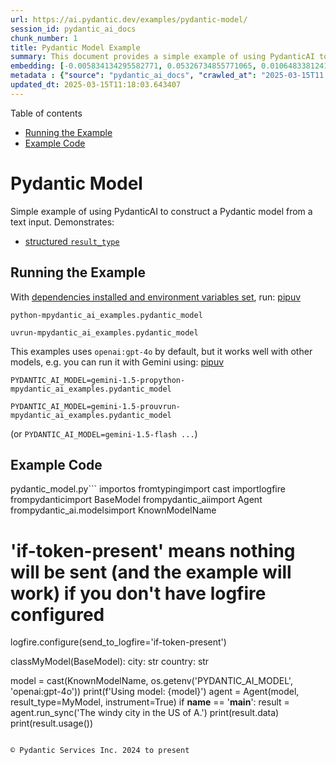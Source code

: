 ```yaml
---
url: https://ai.pydantic.dev/examples/pydantic-model/
session_id: pydantic_ai_docs
chunk_number: 1
title: Pydantic Model Example
summary: This document provides a simple example of using PydanticAI to create a Pydantic model from text input. It includes instructions for running the example, dependencies, and showcases structured result validation.
embedding: [-0.005834134295582771, 0.05326734855771065, 0.010648338124155998, -0.02377273514866829, -0.004246505908668041, -0.003848796710371971, -0.012373881414532661, 0.016780754551291466, 0.003183275694027543, 0.01322703156620264, -0.0069342488422989845, -0.0388471893966198, 0.020116377621889114, -0.05113768205046654, -0.013092324137687683, -0.015895530581474304, -0.020129207521677017, 0.02356746606528759, 0.019693009555339813, 0.059938594698905945, 0.03851362690329552, 0.012521418742835522, 0.021527603268623352, 0.035793811082839966, -0.015112942084670067, 0.006915004923939705, -0.042105838656425476, 0.04061763733625412, 0.004843069240450859, -0.013522106222808361, 0.015266894362866879, -0.010584191419184208, -0.03238121047616005, -0.037384647876024246, 0.001996563281863928, -0.0043683843687176704, 0.011450170539319515, -3.617643415054772e-06, 0.00477571552619338, 0.025017179548740387, 0.016986023634672165, -0.0585017129778862, 0.04569804668426514, 0.04290125519037247, -0.041438713669776917, 0.03309965133666992, 0.03697410970926285, 0.023926686495542526, 0.037718210369348526, -0.0015868268674239516, -0.04100251570343971, 0.007806642912328243, 0.0029539514798671007, -0.025556011125445366, -0.006876517087221146, -0.017614660784602165, -0.00661351578310132, 0.04898235574364662, -0.019320959225296974, -0.0480586439371109, -0.014702403917908669, -0.034998390823602676, -0.0033003431744873524, 0.06599403917789459, -0.039129436016082764, -0.01010950654745102, -0.06014386564493179, 0.01353493519127369, -0.08667490631341934, 0.000579324085265398, 0.03797479346394539, -0.002766322810202837, -0.05290812626481056, -0.011110193096101284, -0.019988084211945534, -0.06389002501964569, -0.028173193335533142, 0.07636012881994247, -0.02319541573524475, -0.05260022357106209, 0.01276517566293478, 0.016613973304629326, 0.0294561255723238, 0.009865748696029186, -0.005580755416303873, -0.0173452440649271, -0.06163206696510315, -0.007819471880793571, -0.011616951785981655, -0.040515001863241196, -0.017781442031264305, -0.013509277254343033, -0.014676745049655437, 0.01855120062828064, 0.10427673161029816, 0.015087283216416836, -0.0016221074620261788, -0.03569117560982704, 0.025812597945332527, 0.026094842702150345, 0.03956563025712967, -0.011719586327672005, -0.015266894362866879, 0.03445956110954285, 0.005426803603768349, -0.005314547102898359, -0.009410307742655277, -0.011950514279305935, -0.03191935643553734, -0.010301945731043816, -0.07866940647363663, -0.01449713483452797, 0.022040776908397675, 0.02845543809235096, -0.07851545512676239, 0.0014024053234606981, -0.027146846055984497, -0.0026797247119247913, -0.018243296071887016, -0.049290258437395096, -0.006818784866482019, 0.007922106422483921, -0.0022707900498062372, -0.012649712152779102, 0.02173287235200405, 0.008364718407392502, -0.017152804881334305, -0.04023275524377823, -0.029276514425873756, -0.020924625918269157, 0.009326918050646782, 0.0027053833473473787, 0.007274225819855928, 0.002931500319391489, -0.033741120249032974, 0.005657731089740992, -0.03171408548951149, -0.0011690719984471798, -0.01583138480782509, 0.05080411955714226, 0.00985933467745781, -0.027172505855560303, -0.006109965033829212, 0.04574936628341675, -0.034947074949741364, -0.01019289717078209, -0.004602519329637289, -0.00013190147001296282, -0.031611450016498566, 0.02878900058567524, 0.04420984536409378, 0.04403023421764374, -0.015985336154699326, 0.007575714960694313, -0.03443390130996704, 0.012033904902637005, 0.034741807729005814, 0.039514314383268356, 0.014971819706261158, -0.062196556478738785, 0.02206643484532833, 0.04377364739775658, -0.07579563558101654, 0.011764489114284515, -0.027300799265503883, 0.01829461380839348, -0.041182126849889755, 0.001735165948048234, -0.039796557277441025, -0.07266528159379959, -0.015985336154699326, 0.006741809193044901, -0.0026989688631147146, 0.00821076612919569, -0.0037974794395267963, -0.0035216491669416428, -0.07148498296737671, -0.023618783801794052, -0.031226571649312973, -0.06317158788442612, -0.0338437519967556, -0.011539976112544537, -0.037589915096759796, 0.016485679894685745, -0.017062999308109283, -0.02503000944852829, 0.024978691712021828, 0.015138600952923298, 0.000952577218413353, 0.030020615085959435, 0.021784190088510513, -0.005978464148938656, 0.00717800622805953, 0.025440547615289688, -0.023670099675655365, -0.0011361968936398625, 0.07661671191453934, -0.0158827006816864, 0.021873995661735535, 0.021630238741636276, 0.03689713031053543, 0.02315692789852619, -0.0012195875169709325, 0.015279723331332207, 0.0021970216184854507, -0.013073080219328403, -0.02719816379249096, 0.007639861665666103, -0.047699421644210815, -0.007428177632391453, 0.018333101645112038, -0.05619243159890175, 0.02381122298538685, -0.01422771904617548, 0.0034029779490083456, -0.00656861299648881, -0.038051772862672806, -0.014586939476430416, 0.04941854998469353, 0.02381122298538685, 0.0009381442214362323, 0.03671752288937569, 0.00871110986918211, -0.0006362542044371367, -0.0014753721188753843, 0.019192667677998543, 0.02640274539589882, -0.04320915788412094, 0.0053049251437187195, 0.03276608884334564, 0.002269186545163393, 0.004586482886224985, 0.028301486745476723, -0.0198469627648592, 0.006318441592156887, -0.020719356834888458, 0.002269186545163393, -0.009205038659274578, 0.00963482167571783, -0.0018105381168425083, -0.011142266914248466, 0.02532508224248886, 0.002862542634829879, 5.099154805066064e-05, 0.024427030235528946, 0.024876056239008904, 0.012784420512616634, -0.05244627222418785, 0.05113768205046654, 0.05008567497134209, 0.052754174917936325, -0.0017864832188934088, -0.018243296071887016, -0.010019700974225998, -0.023516148328781128, -0.002030240371823311, -0.030893009155988693, -0.017062999308109283, -0.03669186308979988, -0.015895530581474304, -0.016075141727924347, 0.02878900058567524, -0.038590602576732635, -0.0012404351728037, -0.045775022357702255, -0.00904467236250639, 0.005433218088001013, -0.010661167092621326, 0.002232302213087678, -0.07471797615289688, 0.03823138028383255, 0.04154134541749954, 0.030944326892495155, -0.013304007239639759, -0.06122152879834175, 0.0359477624297142, -0.02771133743226528, 0.02837846241891384, 0.0179610513150692, -0.00010158217628486454, -0.004288201220333576, -0.020886138081550598, 0.03271477296948433, 0.04074592888355255, -0.01466391608119011, 0.04503092169761658, -0.01621626317501068, -0.021386481821537018, -0.010019700974225998, -0.013355324976146221, 0.022887511178851128, -0.024811910465359688, 0.002315692836418748, -0.028173193335533142, 0.0033260018099099398, -0.006607101298868656, 0.05383183807134628, 0.011071705259382725, 0.020295988768339157, 0.014086596667766571, 0.018435737118124962, -0.0008739976328797638, 0.01349644735455513, -0.04215715453028679, -0.021655896678566933, 0.02399083413183689, -0.027377774938941002, -0.011180754750967026, 0.029558759182691574, -0.006850858218967915, -0.03166276961565018, 0.0071074445731937885, -0.00703046889975667, -0.015189917758107185, -0.019128520041704178, -0.02314409799873829, 0.0330226756632328, -0.0014208474894985557, 0.026171818375587463, 0.01412508450448513, -0.05670560523867607, -0.012418784201145172, 0.04698098078370094, 0.023349367082118988, -0.055884528905153275, 0.05352393537759781, 0.00902542844414711, 0.003983504604548216, 0.009936310350894928, 0.007351201958954334, -0.014612598344683647, -0.028019240126013756, -0.04967513680458069, 0.04667307436466217, 0.014676745049655437, 0.0003077032743021846, -0.0198469627648592, 0.04131041839718819, 0.022784877568483353, 0.06958624720573425, -0.049238938838243484, 0.020065059885382652, -0.042054519057273865, 0.009038257412612438, -0.02932783216238022, 0.008967696689069271, 0.015869872644543648, 0.047571130096912384, 0.0028465059585869312, -0.0277883131057024, 0.008101717568933964, -0.01399679109454155, 0.0409511998295784, 0.05537135526537895, 0.023580295965075493, 0.003050171537324786, -0.007742496207356453, -0.005539060104638338, -0.0020414660684764385, -0.0006162084173411131, -0.06804672628641129, 0.0030325311236083508, -0.007787398993968964, 0.007934936322271824, -0.010199311189353466, 0.016909047961235046, -0.02419610321521759, -0.03743596374988556, -0.01808934472501278, 0.007524397689849138, 0.024042150005698204, -0.0014737684978172183, -0.046159904450178146, -0.0019227947341278195, -0.03402336314320564, -0.04087422043085098, -0.013316837139427662, 0.011386023834347725, 0.012168612331151962, -0.010301945731043816, 0.0011955325026065111, 0.02958441898226738, 0.007890033535659313, -0.019911108538508415, 0.04000182822346687, 0.028686365112662315, 0.027839630842208862, 0.00967330951243639, 0.012630468234419823, 0.024619469419121742, 0.05675692483782768, -0.024183273315429688, -0.020963113754987717, 0.03458785265684128, -0.003550515044480562, 0.005032301880419254, 0.038257040083408356, 0.016177775338292122, 0.055217403918504715, -0.012386711314320564, -0.0023012596648186445, -0.009282015264034271, -0.015741579234600067, 0.0023349367547780275, 0.020116377621889114, 0.00014382872905116528, 0.06229919195175171, 0.005471705924719572, -0.010269872844219208, 0.010930582880973816, 0.04852049797773361, -0.06542954593896866, 0.03104696050286293, -0.0290455874055624, -0.01042382512241602, -0.0497264564037323, 0.011539976112544537, -0.004531958140432835, 0.049700796604156494, 0.01376586314290762, -0.033869411796331406, -0.0831340104341507, -0.0279935821890831, -0.00831340067088604, -0.07122839987277985, 0.043388769030570984, 0.030867351219058037, -0.033612824976444244, -0.00717800622805953, -0.045184873044490814, 0.0011081327684223652, 0.029481783509254456, 0.017576172947883606, -0.002862542634829879, -0.005917524918913841, -0.03404902294278145, -0.003013287205249071, 0.012771590612828732, 0.027044212445616722, 0.0027053833473473787, 0.032355550676584244, -0.012470101937651634, -0.008967696689069271, 0.03225291892886162, -0.008236424997448921, -0.014805038459599018, -0.0032105380669236183, -0.026761967688798904, 0.004227261990308762, -0.04549277946352959, 0.01359908189624548, 0.002150515327230096, -0.03225291892886162, 0.0013607100117951632, 0.01654982566833496, -0.02239999733865261, 0.01892325095832348, 0.003063000738620758, 0.06640457361936569, -0.028968609869480133, 0.03610171377658844, 0.02582542598247528, -0.028019240126013756, 0.013092324137687683, -0.04487697035074234, 0.012444443069398403, 0.03856494277715683, -0.0129512008279562, 0.0072164940647780895, -0.04290125519037247, 0.010410995222628117, -0.028558071702718735, 0.007152347359806299, -0.03648659214377403, -0.018564030528068542, -0.02991797961294651, 0.020231841132044792, -0.00804398488253355, -0.05234363675117493, -0.021245358511805534, 0.029764028266072273, -0.01479220949113369, 0.007370445877313614, 0.0518048033118248, -0.029430465772747993, 0.06004123017191887, -0.03576815128326416, -0.009269185364246368, 0.006748223677277565, 0.019128520041704178, -0.008281327784061432, 0.01871798187494278, 0.05896356701850891, -0.014882014133036137, 0.03197067230939865, -0.0023942722473293543, -0.02219472825527191, -0.007787398993968964, -0.01629324071109295, 0.007736081723123789, 0.006379380822181702, -0.021078577265143394, -0.017935393378138542, 0.06532691419124603, 0.0002595933328848332, -0.018653836101293564, 0.030687740072607994, -0.02043711021542549, -0.02139930985867977, 0.0388728491961956, -0.0655834972858429, 0.015574797987937927, 0.03630698472261429, 0.016408704221248627, 0.02386254072189331, 0.02155326120555401, -0.031483158469200134, 0.023849710822105408, -0.002888201270252466, -0.007999083027243614, 0.018628176301717758, 0.010199311189353466, 0.0012452461523935199, 0.0024920960422605276, 0.011341121047735214, -0.014381670393049717, -0.007203664630651474, -0.0267363078892231, -0.01717846281826496, -0.014612598344683647, 0.0033644898794591427, 0.0277883131057024, 0.005465291440486908, -0.012405955232679844, -0.07158762216567993, -0.009731041267514229, 0.01801236905157566, 0.012938371859490871, -0.025440547615289688, -0.007883618585765362, -0.0006414661183953285, 0.030020615085959435, -0.03774386644363403, -0.020411452278494835, 0.012771590612828732, 0.015241235494613647, 0.01934661902487278, -0.006510881241410971, -0.003730125492438674, 0.023336537182331085, 0.0676875039935112, 0.007800228428095579, 0.00996838416904211, -0.02978968806564808, 0.011462999507784843, 0.0011794958263635635, -0.01812783256173134, -0.005731499753892422, 0.0077553256414830685, 0.015087283216416836, 0.013522106222808361, -0.021950971335172653, -0.004400457721203566, 0.013073080219328403, -0.0004919243510812521, 0.042849939316511154, 0.02578693814575672, -0.04700663685798645, -0.022169070318341255, 0.0007789804367348552, -0.0020815576426684856, 0.022541120648384094, -0.013637569732964039, 0.00971179734915495, 0.003768613561987877, -0.006805955898016691, -0.00785795971751213, 0.0031207327265292406, -0.02269507199525833, 0.030739057809114456, -0.010667582042515278, -0.003916150890290737, 0.032868724316358566, 0.013355324976146221, -0.028301486745476723, -0.006449942011386156, 0.016331728547811508, 0.006575027946382761, 0.017139974981546402, 0.01579289697110653, 0.0267363078892231, -0.026082012802362442, -0.007158761844038963, -0.007505153771489859, -0.014150743372738361, 0.01442015916109085, 0.026967236772179604, 0.005073997192084789, -0.06507032364606857, 0.017139974981546402, 0.017653148621320724, -0.007793813478201628, -0.0021216492168605328, 0.024208931252360344, -0.011719586327672005, -0.012983274646103382, 0.00041494841570965946, 0.03379243612289429, -0.04474867880344391, -0.0011353950249031186, -0.012463686987757683, 0.002575486432760954, -0.00849942583590746, -0.04061763733625412, -0.011052461341023445, 0.0009197020553983748, -0.03605039790272713, 0.0188077874481678, 0.04692966118454933, -0.034947074949741364, 0.018230468034744263, 0.006838028784841299, 0.036768838763237, -0.015215576626360416, 0.013983962126076221, 0.00902542844414711, -0.021591750904917717, 0.006728979758918285, -0.04405589401721954, 0.011533561162650585, -0.03125223144888878, 0.009808016940951347, 0.04569804668426514, 0.026556698605418205, 0.0035120269749313593, -0.005061167757958174, 0.0013719357084482908, -0.03692279011011124, -0.00445177499204874, -0.0292508564889431, 0.0145227937027812, 0.00446139695122838, 0.021527603268623352, -0.0030389458406716585, 0.011777318082749844, 0.005632072687149048, -0.006645589135587215, 0.04526184871792793, 0.009282015264034271, -0.03417731449007988, 0.005455669481307268, 0.0017191292718052864, 0.0017239402513951063, -0.002599541563540697, -0.006991981063038111, -0.04154134541749954, -0.01322703156620264, -0.01257915049791336, -0.004169529769569635, 0.01808934472501278, -0.061324164271354675, 0.017409391701221466, 0.0021777774672955275, -0.022130582481622696, -0.024504005908966064, 0.02786528877913952, 0.013688887469470501, 0.03004627302289009, 0.014432988129556179, 0.009782359004020691, -0.03756425529718399, -0.015857042744755745, -0.016934705898165703, 0.009269185364246368, 0.03397204726934433, 0.0020975943189114332, 0.016408704221248627, -0.03835967555642128, -0.021797019988298416, 0.017665976658463478, -0.0030453605577349663, 0.016806412488222122, -0.08159448951482773, 0.011610536836087704, 0.0555766262114048, -0.01456128153949976, 0.007774569559842348, -0.0037012596148997545, 0.003739747451618314, 0.04539014399051666, 0.026428405195474625, -0.05413974076509476, 0.004836654756218195, -0.0007140319794416428, -0.009249941445887089, -0.02139930985867977, 0.010667582042515278, 0.015484992414712906, -0.010847192257642746, -0.07071522623300552, -0.03823138028383255, 0.015972506254911423, -0.015420845709741116, -0.00802474096417427, -0.00952577218413353, -0.004413287155330181, -0.015292552299797535, 0.015010307542979717, 0.017473537474870682, -0.013445130549371243, -0.027146846055984497, -0.004987399093806744, -0.009910651482641697, 0.021206870675086975, -0.054755549877882004, 0.005019472446292639, -0.0015010307542979717, 0.030559446662664413, -0.010231385007500648, 0.002190606901422143, -0.010224970057606697, 0.03569117560982704, 0.014740891754627228, -0.016280410811305046, 0.010096676647663116, -0.04959816113114357, -0.023618783801794052, 0.01884627528488636, -0.027223823592066765, -0.030277201905846596, 0.026608014479279518, -0.012123709544539452, 0.007434592582285404, -0.020206183195114136, 0.0012596790911629796, -0.022374339401721954, -0.059066202491521835, 0.019693009555339813, -0.015805725008249283, 0.0021649482659995556, -0.004932874348014593, 0.00206872820854187, -0.04190056771039963, 0.01418923120945692, -0.0010038944892585278, -0.021861165761947632, -0.00955143105238676, 0.048443522304296494, -0.006902175489813089, 0.0057186707854270935, -0.023041464388370514, 0.00907033123075962, 0.001775257522240281, -0.006870102137327194, 0.03966826573014259, -0.004317067097872496, 0.0012564718490466475, 0.017691636458039284, -0.03179106116294861, -0.0055198161862790585, -0.010250628925859928, -0.009455210529267788, -0.027506068348884583, 0.03517800197005272, -0.014317523688077927, -0.02306712232530117, 0.05742404982447624, 0.006408246699720621, -0.011405267752707005, 0.002723023761063814, -0.028865976259112358, -0.008967696689069271, -0.027095530182123184, 0.031277887523174286, 0.03271477296948433, -0.04816127568483353, -0.010038944892585278, 0.000578121340367943, 0.029943639412522316, -0.010635508224368095, 0.04023275524377823, -0.010757386684417725, -0.01366322860121727, 0.006299197673797607, 0.03079037368297577, -0.03050812892615795, -0.020629551261663437, -0.0281988512724638, -0.025851085782051086, -0.0001593642373336479, -0.02971271052956581, 0.022913170978426933, 0.0017945015570148826, 0.01462542824447155, 0.004034821875393391, -0.011976173147559166, -0.004506299737840891, -0.08051683008670807, -0.013483618386089802, 0.010135164484381676, 0.0019997707568109035, 0.026133330538868904, -0.02214341051876545, 0.03597342222929001, 0.012688199989497662, -0.028609389439225197, -0.019154177978634834, -0.01316288486123085, -0.004336311016231775, -0.012925542891025543, -0.01629324071109295, 0.030302859842777252, -0.036743178963661194, 0.015946848317980766, -0.032535161823034286, 0.01917983777821064, -0.022258874028921127, -0.0296613946557045, -0.001566781080327928, -0.010744557715952396, -0.009307673200964928, -0.04426116496324539, -0.022784877568483353, -0.024542493745684624, 0.0438762828707695, 0.034254290163517, 0.005846963729709387, -0.023452002555131912, -0.06070835515856743, 0.01642153225839138, -0.0129512008279562, -0.03145749866962433, 0.056346386671066284, -0.006366551388055086, 0.04149002954363823, 0.009249941445887089, -0.00932050310075283, 0.018320273607969284, -0.021335164085030556, -0.01379152201116085, 0.001858648145571351, 0.06096494197845459, -0.012899884022772312, -0.01897456869482994, -0.015189917758107185, -0.013740204274654388, 0.02937914989888668, -0.020065059885382652, 0.04772508144378662, 0.007928521372377872, 0.02619747631251812, 0.0140994256362319, 0.0334332138299942, -0.06045176833868027, 0.02786528877913952, -0.010718898847699165, 0.010654752142727375, 0.0067610531114041805, -0.037589915096759796, -0.029866663739085197, 0.013085909187793732, -0.02640274539589882, 0.003191293915733695, 0.01780709996819496, 0.017832757905125618, -0.0277883131057024, -0.032278575003147125, -0.00013731385115534067, 0.028814658522605896, 0.0064306980930268764, -0.02365727163851261, -0.01662680134177208, 0.006222221534699202, 0.002936311298981309, 0.01905154436826706, -0.026684992015361786, -0.010372507385909557, 0.04200320318341255, -0.04977777227759361, -0.001993356039747596, 0.05244627222418785, -0.0138941565528512, -0.0012989689130336046, 0.015087283216416836, -0.03569117560982704, -0.013945473358035088, 0.02360595390200615, 0.03571683540940285, 0.0013029781403020024, -0.01846139505505562, 0.0087752565741539, -0.07805360108613968, 0.02499151974916458, -0.031149595975875854, 0.007517983205616474, 0.0016758302226662636, 7.867983367759734e-05, 0.029225196689367294, 0.025940891355276108, -0.01339381281286478, 0.012072392739355564, -0.007716837804764509, 0.03232989460229874, -0.038795873522758484, -0.026094842702150345, -0.029507441446185112, 0.010725313797593117, 0.0043266890570521355, -0.0048494841903448105, -0.018576858565211296, -0.028147533535957336, -0.02331087924540043, 0.008217181079089642, 0.07959311455488205, -0.01864100620150566, -0.037076741456985474, 0.0014745702501386404, -0.007704008370637894, 0.015574797987937927, 0.01027628779411316, 0.04572370648384094, -0.00839679129421711, 0.009666894562542439, -0.023682929575443268, -0.012187856249511242, -0.030277201905846596, -0.020591063424944878, 0.052164025604724884, 0.010135164484381676, -0.00890354998409748, 0.021630238741636276, -0.01599816605448723, -0.024619469419121742, 0.03381809592247009, -0.025132643058896065, -0.00879450049251318, -0.041797932237386703, 0.003269873559474945, -0.018487054854631424, -0.006850858218967915, -0.021989459171891212, -0.00678029702976346, 0.0065461620688438416, 0.011963343247771263, -0.03897548094391823, 0.03810308873653412, 0.012335393577814102, 0.01855120062828064, 0.009249941445887089, 0.00709461560472846, 0.010693240910768509, -0.0034927830565720797, 0.020077889785170555, -0.004371591843664646, -0.06414661556482315, 0.01934661902487278, 0.008679036982357502, -0.016229093074798584, 0.03584512695670128, -0.0004438143805600703, -0.024516835808753967, 0.0359477624297142, -0.0018361968686804175, -0.019397936761379242, -0.016408704221248627, -0.021784190088510513, 0.011264145374298096, -0.017447879537940025, 0.04462038353085518, 0.021245358511805534, -0.02030881866812706, 0.03871889412403107, 0.051496900618076324, 0.05542267486453056, -0.029610076919198036, -0.01893608085811138, 0.04793034866452217, 0.007774569559842348, -0.0183844193816185, 0.02180984802544117, 0.006972736679017544, 0.030405495315790176, -0.017114317044615746, -0.004015577957034111, 0.03379243612289429, -0.026056354865431786, 0.013983962126076221, 0.048828400671482086, -0.009262771345674992, 0.009140892885625362, 0.056808240711688995, 0.020116377621889114, 0.014997478574514389, 0.09252507239580154, 0.008300571702420712, 0.0029555552173405886, -0.003303550649434328, 0.006334478035569191, 0.009102404117584229, -0.001163459150120616, -0.014715232886373997, -0.016909047961235046, 0.025376399978995323, 0.013753034174442291, -0.01322703156620264, 0.0029635734390467405, -0.00669690640643239, -0.012694614939391613, 0.021168382838368416, 0.029096903279423714, -0.007492324337363243, -0.03651225194334984, 0.020860478281974792, -0.05706482753157616, 0.013252690434455872, -0.02627445198595524, -0.00348316109739244, -0.006850858218967915, -0.02197662927210331, -0.046236880123615265, -0.0044838483445346355, 0.011815805919468403, 0.024427030235528946, 0.01442015916109085, 0.022387167438864708, 0.03037983551621437, -0.002153722569346428, -0.008281327784061432, 0.01658831350505352, -0.012239173986017704, -0.014997478574514389, 0.021694384515285492, 0.00455440953373909, -0.010956241749227047, -0.01893608085811138, 0.019705839455127716, -0.0097182122990489, -0.002031843876466155, 0.018961738795042038, 0.00020767466048710048, -0.023554636165499687, 0.0330226756632328, 0.019693009555339813, 0.01934661902487278, 0.04621122032403946, -0.010783045552670956, -0.030559446662664413, -0.010064603760838509, 0.007691178936511278, 0.018730811774730682, -0.02991797961294651, 0.04174661636352539, 0.016331728547811508, 0.039001140743494034, 0.017524855211377144, 0.0057828170247375965, 0.01329117827117443, -0.007543641608208418, 0.049623820930719376, -0.023464830592274666, 0.0038744553457945585, -0.01257915049791336, -0.02055257558822632, -0.0046474221162498, -0.020154865458607674, 0.0290455874055624, 0.013214202597737312, -0.017062999308109283, 0.022335851565003395, 0.00461855623871088, 0.0018762884428724647, -0.018743639811873436, -0.006350514944642782, -0.022451315075159073, -0.0008956470992416143, 0.004528751131147146, -0.029481783509254456, -0.03130354732275009, 0.017139974981546402, 0.022951658815145493, 0.007845130749046803, 0.019205495715141296, -0.009961969219148159, -0.019410764798521996, -0.04246505722403526, -0.01599816605448723, 0.012463686987757683, 0.021527603268623352, 0.010417410172522068, 0.005298510193824768, -0.020488427951931953, 0.01771729439496994, 0.009679723531007767, -0.0028833902906626463, 0.01322703156620264, 0.0036210762336850166, -0.04241374135017395, 0.02147628553211689, 0.0034510877449065447, -0.0029186708852648735, -0.012155783362686634, -0.0020414660684764385, 0.000869988463819027, 0.005702633876353502, -0.06409529596567154, 0.005702633876353502, -0.002884994028136134, -0.03502405062317848, -0.03920641168951988, 0.022002289071679115, -0.005879037082195282, -0.012303320690989494, 0.008871477097272873, -0.04256769269704819, -0.011636195704340935, -0.019192667677998543, -0.016100799664855003, -0.0033644898794591427, 0.010629094205796719, -0.016562655568122864, -0.009410307742655277, -0.0005761167849414051, -0.015446504577994347, 0.022541120648384094, 0.0012733102776110172, 0.029096903279423714, -0.032483845949172974, 0.009532187134027481, -0.010077432729303837, 0.022797705605626106, 0.03197067230939865, -0.039386019110679626, -0.02315692789852619, -0.05393447354435921, -0.014073766767978668, 0.011225657537579536, -0.046442147344350815, 0.006081099156290293, -0.02706987038254738, -0.02297731675207615, -0.014882014133036137, 0.014740891754627228, 0.0005973653169348836, 0.0010255440138280392, 0.0010439861798658967, 0.031816720962524414, 0.005638487171381712, 0.07040732353925705, 0.013804350979626179, -0.0279935821890831, 0.017101487144827843, 0.024811910465359688, 0.011116608045995235, 0.0259024016559124, 0.0034542952198535204, -0.02210492268204689, -0.02231019176542759, -0.0074987392872571945, 0.013945473358035088, 0.0037365402095019817, -0.015818554908037186, 0.01801236905157566, -0.0022290947381407022, -0.0033644898794591427, 0.0061067575588822365, 0.02691591903567314, 0.010160823352634907, 0.012072392739355564, 0.011758074164390564, -0.018153492361307144, -0.0296613946557045, 0.022592436522245407, 0.011328292079269886, 0.020039401948451996, -0.039129436016082764, 0.026710649952292442, 0.06034913286566734, 0.023015804588794708, -0.04505658149719238, 0.004801373928785324, -0.006767467595636845, -0.028275826945900917, 0.03138052299618721, -0.011764489114284515, 0.0024969070218503475, -0.023554636165499687, 0.015164259821176529, 0.02506849728524685, 0.022002289071679115, -0.014817867428064346, -0.022412827238440514, 0.007652691099792719, 0.02449117787182331, 0.019757157191634178, -0.019128520041704178, -0.0012717066565528512, 0.013342496007680893, -0.01359908189624548, 0.005417181644588709, -0.004445360507816076, -0.014548451639711857, 0.029635734856128693, -0.039847876876592636, 0.0031271474435925484, 0.024054979905486107, 0.010738142766058445, 0.02699289470911026, -0.02134799212217331, 0.004496677778661251, -0.004252920392900705, 0.03918075188994408, 0.00881374441087246, -0.0346904881298542, -0.011713171377778053, -0.019154177978634834, 0.023118440061807632, 0.05619243159890175, -0.007825886830687523, -0.004653836600482464, -0.018615346401929855, -0.006979151628911495, 0.01483069732785225, 0.02014203742146492, -0.007485909853130579, -0.021963801234960556, 0.04023275524377823, 0.03664054721593857, 0.025594498962163925, -0.037666890770196915, -0.00696632219478488, 0.028275826945900917, -0.01435601245611906, -0.044851310551166534, 0.0007934134337119758, -0.014343182556331158, -0.03563985973596573, 0.010725313797593117, 0.02168155461549759, 0.023721417412161827, 0.0035537222865968943, 0.01406093779951334, 0.025248106569051743, 0.02891729399561882, 0.0036178689915686846, -0.013483618386089802, -0.024888886138796806, 0.017499195411801338, 0.007229323498904705, -0.02991797961294651, -0.026377087458968163, 0.028224509209394455, -0.008537914603948593, 0.020000914111733437, -0.011726001277565956, -0.04320915788412094, -0.00871110986918211, 0.018435737118124962, 0.0011418097419664264, 0.010443069040775299, 0.004881557077169418, -0.02302863448858261, 0.0004750858643092215, -0.01621626317501068, -0.04069461300969124, 0.03789781779050827, -0.017524855211377144, -0.03810308873653412, 0.026082012802362442, 0.0027390604373067617, -0.018910421058535576, -0.003377319313585758, 0.015382357873022556, 0.03915509209036827, 0.01329117827117443, -0.020167695358395576, 0.004166322760283947, -0.016819242388010025, 0.008749597705900669, -0.02243848517537117, -0.007165176793932915, -0.028891634196043015, -0.0015266893897205591, -0.0014312713174149394, 0.008807330392301083, -0.015549139119684696, -0.024683617055416107, 0.01506162527948618, 0.000908476416952908, 0.022246045991778374, -0.004839861765503883, -0.033279262483119965, 0.014009620063006878, -0.0035376858431845903, 0.00858923140913248, 0.03186803683638573, -0.033330582082271576, -0.00037064714706502855, -0.002974799135699868, 0.0022018325980752707, 0.002580297412350774, 0.00513814389705658, 0.007575714960694313, -0.02771133743226528, 0.006703320890665054, 0.014253377914428711, -0.04313218221068382, -0.017447879537940025, 0.029199538752436638, 0.002580297412350774, -0.01867949403822422, 0.0061548673547804356, -0.0090895751491189, -0.009198624640703201, 0.035742491483688354, 0.009057502262294292, 0.01276517566293478, -0.008576402440667152, 0.017653148621320724, -0.022489802911877632, 0.0058501712046563625, 0.0011650628875941038, 0.027352115139365196, -0.0256971325725317, 0.01322703156620264, -0.004852691199630499, 0.007357616443186998, 0.0026235964614897966, -0.023054292425513268, 0.0012644900707527995, 0.013611911796033382, -0.01993676833808422, -0.009249941445887089, 0.029353490099310875, 0.0029603661969304085, -0.01311798207461834, -0.013778693042695522, -0.0463908314704895, -0.004134249407798052, 0.02506849728524685, 0.0015483389142900705, -0.014612598344683647, -0.01801236905157566, 0.03943733870983124, 0.00894203782081604, -0.03492141515016556, 0.005147765856236219, -0.011514317244291306, -0.03158579394221306, 0.009679723531007767, -0.014445817098021507, -0.02373424731194973, 0.005458876956254244, 0.012418784201145172, 0.019859790802001953, 0.01751202531158924, 0.0031191289890557528, -0.012675371021032333, -0.0030437568202614784, -0.013688887469470501, -0.016100799664855003, 0.004419701639562845, 0.022246045991778374, 0.006491637323051691, 0.016690948978066444, -0.015151429921388626, 0.04020709916949272, -0.0033260018099099398, -0.0130602503195405, 0.007338372524827719, 0.01339381281286478, -0.016947535797953606, 0.004278579261153936, -0.018499882891774178, 0.03658922761678696, 0.018564030528068542, -0.006684076972305775, 0.02732645720243454, 0.03605039790272713, -0.0037942721974104643, 0.01825612597167492, -0.007736081723123789, -0.007428177632391453, -0.01938510686159134, -0.005231156479567289, 0.00447101891040802, 0.044517748057842255, -0.02627445198595524, -0.029815346002578735, 0.025479035452008247, -0.03312531113624573, 0.00882015936076641, -0.004121419973671436, -0.013714546337723732, -0.0005191866657696664, 0.009647650644183159, -0.017781442031264305, 0.003014890942722559, 0.022323021665215492, 0.02223321609199047, -0.03330492228269577, -0.03948865458369255, -0.004602519329637289, -0.03735898807644844, -0.021784190088510513, 0.0033388312440365553, -0.026056354865431786, 0.02201511710882187, -0.015048795379698277, -0.012322564609348774, -0.010789460502564907, -0.003893699496984482, 0.04487697035074234, 0.018705151975154877, -0.03943733870983124, -0.027736995369195938, -0.047442834824323654, -0.010994729585945606, 0.015177088789641857, -0.003935394808650017, 0.00354730780236423, -0.003973882645368576, 0.00701122498139739, 0.0035344783682376146, 0.019295301288366318, -0.016703778877854347, 0.007736081723123789, -0.010218555107712746, -0.0028465059585869312, -0.02139930985867977, -0.009435966610908508, -0.012399540282785892, 0.005943183787167072, 0.0037974794395267963, 0.013522106222808361, 0.0036242837086319923, 0.0012083618203178048, 0.010212141089141369, 0.032945699989795685, -0.0019580754451453686, 0.030610764399170876, -0.01356059405952692, 0.03651225194334984, 0.03489575907588005, 0.017781442031264305, -0.02060389146208763, -0.03166276961565018, 0.013002518564462662, -0.007652691099792719, -0.031688425689935684, 0.04097685590386391, 0.010776630602777004, 0.010096676647663116, 0.01579289697110653, 0.022797705605626106, 0.028275826945900917, -0.048956695944070816, 0.005715463310480118, 0.02386254072189331, -0.009352575987577438, 0.009121648035943508, -0.009249941445887089, 0.0026380294002592564, 0.043645355850458145, 0.018076514825224876, 0.0030052687507122755, -0.011276974342763424, 0.018435737118124962, 0.00965406559407711, -0.0006166092935018241, 0.025081325322389603, -0.020565403625369072, 0.012508589774370193, 0.007357616443186998, -0.01332966610789299, 0.027223823592066765, 0.03220159932971001, 0.011610536836087704, 0.003265062579885125, 0.0173324141651392, 0.038795873522758484, 0.0002293241414008662, 0.004454982466995716, -0.0006823596195317805, -0.01909003220498562, 0.005423596128821373, 0.023708587512373924, 0.01621626317501068, -0.021168382838368416, 0.0027999996673315763, -0.0008932416094467044, 0.010487970896065235, -0.007973424158990383, 0.0036980523727834225, 0.005192668177187443, -0.0036306984256953, -0.002079953905194998, 0.007274225819855928, -0.004124627448618412, 0.026838943362236023, -0.0010287512559443712, -0.020077889785170555, 0.0043266890570521355, 0.003101488808169961, -0.001527491258457303, 0.0073896897956728935, -0.030328519642353058, -0.011366779915988445, -0.006607101298868656, -0.011495073325932026, 0.007075371686369181, -0.02180984802544117, -0.010731728747487068, 0.018653836101293564, 0.005288888234645128, -0.021668726578354836, 0.0065205032005906105, 0.0002567869087215513, -0.00414707837626338, 0.01385566871613264, 0.032021988183259964, -0.03297135978937149, -0.025222448632121086, -0.027018554508686066, -0.017781442031264305, 0.006677662488073111, 0.041849251836538315, -0.042644668370485306, 0.034202974289655685, -0.014279035851359367, -0.023913856595754623, -0.021797019988298416, -0.00034138024784624577, 0.01349644735455513, -0.0025738829281181097, 0.00017139172996394336, -0.026261623948812485]
metadata : {"source": "pydantic_ai_docs", "crawled_at": "2025-03-15T11:18:03.643407", "url_path": "/examples/pydantic-model/", "chunk_size": 2015}
updated_dt: 2025-03-15T11:18:03.643407
---
```

Table of contents 
  * [ Running the Example  ](https://ai.pydantic.dev/examples/pydantic-model/#running-the-example)
  * [ Example Code  ](https://ai.pydantic.dev/examples/pydantic-model/#example-code)


# Pydantic Model
Simple example of using PydanticAI to construct a Pydantic model from a text input.
Demonstrates:
  * [structured `result_type`](https://ai.pydantic.dev/results/#structured-result-validation)


## Running the Example
With [dependencies installed and environment variables set](https://ai.pydantic.dev/examples/#usage), run:
[pip](https://ai.pydantic.dev/examples/pydantic-model/#__tabbed_1_1)[uv](https://ai.pydantic.dev/examples/pydantic-model/#__tabbed_1_2)
```
python-mpydantic_ai_examples.pydantic_model

```

```
uvrun-mpydantic_ai_examples.pydantic_model

```

This examples uses `openai:gpt-4o` by default, but it works well with other models, e.g. you can run it with Gemini using:
[pip](https://ai.pydantic.dev/examples/pydantic-model/#__tabbed_2_1)[uv](https://ai.pydantic.dev/examples/pydantic-model/#__tabbed_2_2)
```
PYDANTIC_AI_MODEL=gemini-1.5-propython-mpydantic_ai_examples.pydantic_model

```

```
PYDANTIC_AI_MODEL=gemini-1.5-prouvrun-mpydantic_ai_examples.pydantic_model

```

(or `PYDANTIC_AI_MODEL=gemini-1.5-flash ...`)
## Example Code
pydantic_model.py```
importos
fromtypingimport cast
importlogfire
frompydanticimport BaseModel
frompydantic_aiimport Agent
frompydantic_ai.modelsimport KnownModelName
# 'if-token-present' means nothing will be sent (and the example will work) if you don't have logfire configured
logfire.configure(send_to_logfire='if-token-present')

classMyModel(BaseModel):
  city: str
  country: str

model = cast(KnownModelName, os.getenv('PYDANTIC_AI_MODEL', 'openai:gpt-4o'))
print(f'Using model: {model}')
agent = Agent(model, result_type=MyModel, instrument=True)
if __name__ == '__main__':
  result = agent.run_sync('The windy city in the US of A.')
  print(result.data)
  print(result.usage())

```

© Pydantic Services Inc. 2024 to present